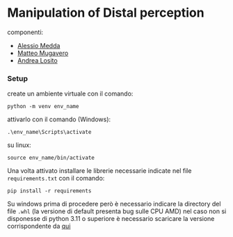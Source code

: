 # Manipulation of Distal perception

componenti:

- [Alessio Medda](mailto:alessio.medda@studenti.unimi.it)
- [Matteo Mugavero](mailto:matteo.mugavero@studenti.unimi.it)
- [Andrea Losito](mailto:andrea.losito@studenti.unimi.it)


### Setup

create un ambiente virtuale con il comando:

```
python -m venv env_name
```

attivarlo con il comando (Windows):

```
.\env_name\Scripts\activate
```

su linux:

```
source env_name/bin/activate
```

Una volta attivato installare le librerie necessarie indicate nel file `requirements.txt` con il comando:

```
pip install -r requirements
```

Su windows prima di procedere però è necessario indicare la directory del file `.whl` (la versione di default presenta bug sulle CPU AMD) nel caso non si disponesse di python 3.11 o superiore è necessario scaricare la versione corrispondente da [qui](https://github.com/z-mahmud22/Dlib_Windows_Python3.x)

